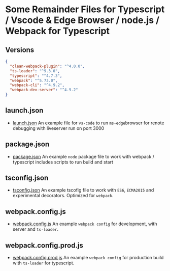 # Some Remainder Files for Typescript / Vscode & Edge Browser / node.js / Webpack for Typescript

## Versions

```json
{
  "clean-webpack-plugin": "^4.0.0",
  "ts-loader": "^9.3.0",
  "typescript": "^4.7.3",
  "webpack": "^5.73.0",
  "webpack-cli": "^4.9.2",
  "webpack-dev-server": "^4.9.2"
}
```

## launch.json

- [launch.json](https://github.com/mstytn/some-remainder-files/blob/main/launch.json)
An example file for `vs-code` to run `ms-edge`browser for renote debugging with liveserver run on port 3000

## package.json

- [package.json](https://github.com/mstytn/some-remainder-files/blob/main/package.json)
An example `node` package file to work with webpack / typescript includes scripts to run build and start

## tsconfig.json

- [tsconfig.json](https://github.com/mstytn/some-remainder-files/blob/main/tsconfig.json)
An example tscofig file to work with `ES6`, `ECMA2015` and experimental decorators. Optimized for `webpack`.

## webpack.config.js

- [webpack.config.js](https://github.com/mstytn/some-remainder-files/blob/main/webpack.config.js)
An example `webpack config` for development, with server and `ts-loader`.

## webpack.config.prod.js

- [webpack.config.prod.js](https://github.com/mstytn/some-remainder-files/blob/main/webpack.config.prod.js)
An example `webpack config` for production build with `ts-loader` for typescript.
